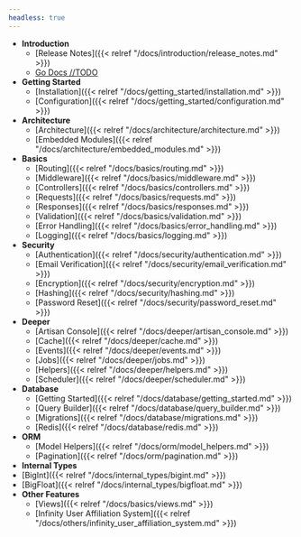 ```yaml
---
headless: true
---
```


- **Introduction**
  - [Release Notes]({{< relref "/docs/introduction/release_notes.md" >}})
  - [Go Docs //TODO](https://totoval.com)
- **Getting Started**
  - [Installation]({{< relref "/docs/getting_started/installation.md" >}})
  - [Configuration]({{< relref "/docs/getting_started/configuration.md" >}})
- **Architecture**
  - [Architecture]({{< relref "/docs/architecture/architecture.md" >}})
  - [Embedded Modules]({{< relref "/docs/architecture/embedded_modules.md" >}})
- **Basics**
  - [Routing]({{< relref "/docs/basics/routing.md" >}})
  - [Middleware]({{< relref "/docs/basics/middleware.md" >}})
  - [Controllers]({{< relref "/docs/basics/controllers.md" >}})
  - [Requests]({{< relref "/docs/basics/requests.md" >}})
  - [Responses]({{< relref "/docs/basics/responses.md" >}})
  - [Validation]({{< relref "/docs/basics/validation.md" >}})
  - [Error Handling]({{< relref "/docs/basics/error_handling.md" >}})
  - [Logging]({{< relref "/docs/basics/logging.md" >}})
- **Security**
  - [Authentication]({{< relref "/docs/security/authentication.md" >}})
  - [Email Verification]({{< relref "/docs/security/email_verification.md" >}})
  - [Encryption]({{< relref "/docs/security/encryption.md" >}})
  - [Hashing]({{< relref "/docs/security/hashing.md" >}})
  - [Password Reset]({{< relref "/docs/security/password_reset.md" >}})
- **Deeper**
  - [Artisan Console]({{< relref "/docs/deeper/artisan_console.md" >}})
  - [Cache]({{< relref "/docs/deeper/cache.md" >}})
  - [Events]({{< relref "/docs/deeper/events.md" >}})
  - [Jobs]({{< relref "/docs/deeper/jobs.md" >}})
  - [Helpers]({{< relref "/docs/deeper/helpers.md" >}})
  - [Scheduler]({{< relref "/docs/deeper/scheduler.md" >}})
- **Database**
  - [Getting Started]({{< relref "/docs/database/getting_started.md" >}})
  - [Query Builder]({{< relref "/docs/database/query_builder.md" >}})
  - [Migrations]({{< relref "/docs/database/migrations.md" >}})
  - [Redis]({{< relref "/docs/database/redis.md" >}})
- **ORM**
  - [Model Helpers]({{< relref "/docs/orm/model_helpers.md" >}})
  - [Pagination]({{< relref "/docs/orm/pagination.md" >}})
- **Internal Types**
 - [BigInt]({{< relref "/docs/internal_types/bigint.md" >}})
 - [BigFloat]({{< relref "/docs/internal_types/bigfloat.md" >}})
- **Other Features**
  - [Views]({{< relref "/docs/basics/views.md" >}})
  - [Infinity User Affiliation System]({{< relref "/docs/others/infinity_user_affiliation_system.md" >}})

